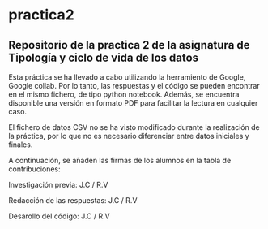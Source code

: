 # practica2

## Repositorio de la practica 2 de la asignatura de Tipología y ciclo de vida de los datos

Esta práctica se ha llevado a cabo utilizando la herramiento de Google, Google collab. Por lo tanto, las respuestas y el código se pueden encontrar en el mismo fichero, de tipo python notebook. Además, se encuentra disponible una versión en formato PDF para facilitar la lectura en cualquier caso.

El fichero de datos CSV no se ha visto modificado durante la realización de la práctica, por lo que no es necesario diferenciar entre datos iniciales y finales.

A continuación, se añaden las firmas de los alumnos en la tabla de contribuciones:

Investigación previa: J.C / R.V

Redacción de las respuestas: J.C / R.V

Desarollo del código: J.C / R.V
